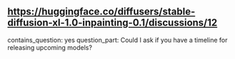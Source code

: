 ## https://huggingface.co/diffusers/stable-diffusion-xl-1.0-inpainting-0.1/discussions/12

contains_question: yes
question_part: Could I ask if you have a timeline for releasing upcoming models?